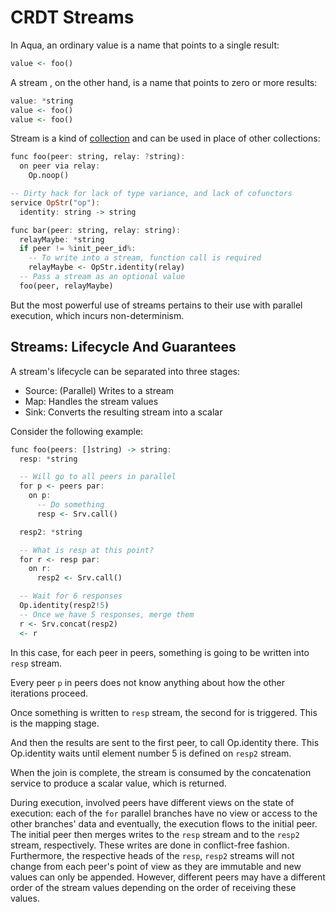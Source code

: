 # CRDT Streams

In Aqua, an ordinary value is a name that points to a single result:

```haskell
value <- foo()
```

A stream , on the other hand, is a name that points to zero or more results:

```haskell
value: *string
value <- foo()
value <- foo()
```

Stream is a kind of [collection](types.md#collection-types) and can be used in place of other collections:

```haskell
func foo(peer: string, relay: ?string):
  on peer via relay:
    Op.noop()

-- Dirty hack for lack of type variance, and lack of cofunctors    
service OpStr("op"):
  identity: string -> string    

func bar(peer: string, relay: string):
  relayMaybe: *string
  if peer != %init_peer_id%:
    -- To write into a stream, function call is required
    relayMaybe <- OpStr.identity(relay)
  -- Pass a stream as an optional value  
  foo(peer, relayMaybe)
```

But the most powerful use of streams pertains to their use with parallel execution, which incurs non-determinism.

## Streams: Lifecycle And Guarantees

A stream's lifecycle can be separated into three stages:

* Source: \(Parallel\) Writes to a stream
* Map: Handles the stream values
* Sink: Converts the resulting stream into a scalar

Consider the following example:

```haskell
func foo(peers: []string) -> string:
  resp: *string

  -- Will go to all peers in parallel
  for p <- peers par:
    on p:
      -- Do something
      resp <- Srv.call()

  resp2: *string    

  -- What is resp at this point?
  for r <- resp par:
    on r:
      resp2 <- Srv.call()

  -- Wait for 6 responses        
  Op.identity(resp2!5)
  -- Once we have 5 responses, merge them
  r <- Srv.concat(resp2)
  <- r
```

In this case, for each peer in peers, something is going to be written into `resp` stream.

Every peer `p` in peers does not know anything about how the other iterations proceed.

Once something is written to `resp` stream, the second for is triggered. This is the mapping stage.

And then the results are sent to the first peer, to call Op.identity there. This Op.identity waits until element number 5 is defined on `resp2` stream.

When the join is complete, the stream is consumed by the concatenation service to produce a scalar value, which is returned.

During execution, involved peers have different views on the state of execution: each of the `for` parallel branches have no view or access to the other branches' data and eventually, the execution flows to the initial peer. The initial peer then merges writes to the `resp` stream and to the `resp2` stream, respectively. These writes are done in conflict-free fashion. Furthermore, the respective heads of the `resp`, `resp2` streams will not change from each peer's point of view as they are immutable and new values can only be appended. However, different peers may have a different order of the stream values depending on the order of receiving these values.

